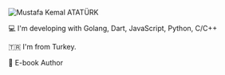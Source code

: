 ![Mustafa Kemal ATATÜRK](https://github.com/ksckaan1/ksckaan1/atatürk.png)

:computer: I'm developing with Golang, Dart, JavaScript, Python, C/C++

:tr: I'm from Turkey.

:book: E-book Author

